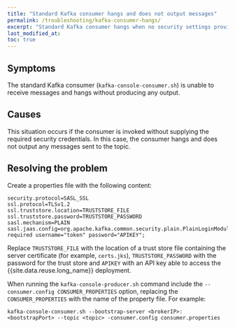 ```yaml
---
title: "Standard Kafka consumer hangs and does not output messages"
permalink: /troubleshooting/kafka-consumer-hangs/
excerpt: "Standard Kafka consumer hangs when no security settings provided"
last_modified_at:
toc: true
---
```


## Symptoms

The standard Kafka consumer (`kafka-console-consumer.sh`) is unable to receive messages and hangs without producing any output.

## Causes

This situation occurs if the consumer is invoked without supplying the required security credentials. In this case, the consumer
hangs and does not output any messages sent to the topic.

## Resolving the problem

Create a properties file with the following content:

```
security.protocol=SASL_SSL
ssl.protocol=TLSv1.2
ssl.truststore.location=TRUSTSTORE_FILE
ssl.truststore.password=TRUSTSTORE_PASSWORD
sasl.mechanism=PLAIN
sasl.jaas.config=org.apache.kafka.common.security.plain.PlainLoginModule required username="token" password="APIKEY";
```

Replace `TRUSTSTORE_FILE` with the location of a trust store file containing the server certificate (for example, `certs.jks`), `TRUSTSTORE_PASSWORD` with the password for the trust store and `APIKEY` with an API key able to access the {{site.data.reuse.long_name}} deployment.

When running the `kafka-console-producer.sh` command include the `--consumer.config CONSUMER_PROPERTIES` option, replacing the `CONSUMER_PROPERTIES` with the name of the property file. For example:

```
kafka-console-consumer.sh --bootstrap-server <brokerIP>:<bootstrapPort> --topic <topic> -consumer.config consumer.properties
```
